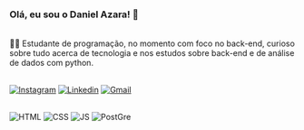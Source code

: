 ### Olá, eu sou o Daniel Azara! 🫡

<br>
🐱‍💻 Estudante de programação, no momento com foco no back-end, curioso sobre tudo acerca de tecnologia e nos estudos sobre back-end e de análise de dados com python.
<br>
<br>

<a target="_blank"> [![Instagram](https://img.shields.io/badge/Instagram-E4405F?style=for-the-badge&logo=instagram&logoColor=white)](https://www.instagram.com/azara.daniel/)</a> <a target="_blank">[![Linkedin](https://img.shields.io/badge/LinkedIn-0077B5?style=for-the-badge&logo=linkedin&logoColor=white)](https://www.linkedin.com/in/daniel-azara/)</a> <a target="_blank">[![Gmail](https://img.shields.io/badge/Gmail-D14836?style=for-the-badge&logo=gmail&logoColor=white)](mailto:danielazara04@gmail.com)</a>


<div style="display:inline_block"><br>
  <img alt="HTML" src="https://img.shields.io/badge/HTML5-E34F26?style=for-the-badge&logo=html5&logoColor=white" >
  <img alt="CSS" src="https://img.shields.io/badge/CSS-239120?&style=for-the-badge&logo=css3&logoColor=white" >
  <img alt="JS" src="https://img.shields.io/badge/JavaScript-F7DF1E?style=for-the-badge&logo=javascript&logoColor=black" >
  <img alt="PostGre" src="https://img.shields.io/badge/PostgreSQL-316192?style=for-the-badge&logo=postgresql&logoColor=white" >
  
</div>
